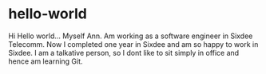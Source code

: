 # hello-world

Hi Hello world... Myself Ann. Am working as a software engineer in Sixdee Telecomm. Now I completed one year in Sixdee and am so happy to work in Sixdee. I am a talkative person, so I dont like to sit simply in office and hence am learning Git.
